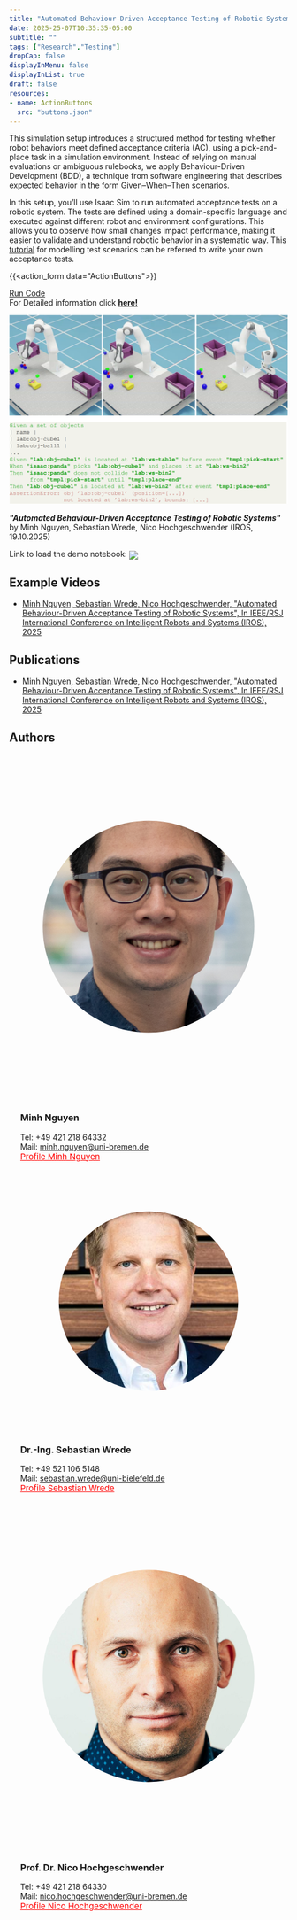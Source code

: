 ```yaml
---
title: "Automated Behaviour-Driven Acceptance Testing of Robotic Systems"
date: 2025-25-07T10:35:35-05:00
subtitle: ""
tags: ["Research","Testing"]
dropCap: false
displayInMenu: false
displayInList: true
draft: false
resources:
- name: ActionButtons
  src: "buttons.json"
---
```


This simulation setup introduces a structured method for testing whether robot behaviors meet defined acceptance criteria (AC), using a pick-and-place task in a simulation environment. Instead of relying on manual evaluations or ambiguous rulebooks, we apply Behaviour-Driven Development (BDD), a technique from software engineering that describes expected behavior in the form Given–When–Then scenarios.

In this setup, you’ll use Isaac Sim to run automated acceptance tests on a robotic system. The tests are defined using a domain-specific language and executed against different robot and environment configurations. This allows you to observe how small changes impact performance, making it easier to validate and understand robotic behavior in a systematic way. This [tutorial](https://secorolab.github.io./bdd-dsl/) for modelling test scenarios can be referred to write your own acceptance tests.

<!-- To begin, load the pick-and-place application in Isaac Sim, select a test scenario, and run the simulation to evaluate the system’s compliance with its acceptance criteria. -->


<!-- <param class="hidde-after-preview">
{{<action_form data="ActionButtons">}} -->

<!-- {{<action_forms_dynamics data="ActionButtons">}}

<div class="hidde-after-preview">
  For Detailed information click
  <a class="btn btn-success" target="_blank" href="acceptance-tests-using-behavior-driven-development-secoro"><b>here!</b></a>
</div> -->
{{<action_form data="ActionButtons">}}

<div class="hidde-after-preview">
<a class="btn btn-primary" target="_blank" href="https://binder.secoro.intel4coro.de/v2/gh/secorolab/bdd-virtual-research-building/HEAD?urlpath=lab/tree/notebooks/isaac-sim.ipynb">Run Code</a>
</div>

<div class="hidde-after-preview">
  For Detailed information click
  <a class="btn btn-success" target="_blank" href="acceptance-testing-secoro"><b>here!</b></a>
</div>


<!--more-->

<p align="center">
  <img src="img/bdd-testing-pjt-img.png" width="800" alt="bdd_testing"/><br>
</p>

***"Automated Behaviour-Driven Acceptance Testing of Robotic Systems"*** by Minh Nguyen, Sebastian Wrede, Nico Hochgeschwender (IROS, 19.10.2025)


<!-- Interactive Actions and/or Examples
---

{{<action_form data="ActionButtons">}} -->

Link to load the demo notebook: <a href="https://binder.secoro.intel4coro.de/v2/gh/secorolab/bdd-virtual-research-building/HEAD?urlpath=lab/tree/notebooks/isaac-sim.ipynb">
  <img src="https://binder.secoro.intel4coro.de/badge_logo.svg" style="display:inline; vertical-align:middle; margin:0;">
</a>

Example Videos
---

- [Minh Nguyen, Sebastian Wrede, Nico Hochgeschwender, "Automated Behaviour-Driven Acceptance Testing of Robotic Systems", In IEEE/RSJ International Conference on Intelligent Robots and Systems (IROS), 2025](https://secorolab.github.io/nguyen2025iros/)


Publications
---

- [Minh Nguyen, Sebastian Wrede, Nico Hochgeschwender, "Automated Behaviour-Driven Acceptance Testing of Robotic Systems", In IEEE/RSJ International Conference on Intelligent Robots and Systems (IROS), 2025](https://arxiv.org/pdf/2507.05125)


Authors
---
<div class="main-well-flex-container" style="margin:20px;align-items: center;">

  <div style="flex:30%;">
      <img src="img/minh.jpg" style="clip-path: circle(35%);">
  </div>

  <div style="flex:70%;">
       <h3> Minh Nguyen</h3>
    Tel:  +49 421 218 64332 <br>
    Mail:     <a href="mailto:minh.nguyen@uni-bremen.de">minh.nguyen@uni-bremen.de</a> <br>
      <a style="color:red" href="https://www.uni-bremen.de/software-engineering-for-cognitive-robots-and-systems/team/scientific-staff">
      <span style="font-size: 15px;">Profile Minh Nguyen</span>
    </a>
  </div>
</div>


<div class="main-well-flex-container" style="margin:20px;align-items: center;">

  <div style="flex:30%;">
      <img src="img/wrede.jpg" style="clip-path: circle(35%);">
  </div>

  <div style="flex:70%;">
       <h3> Dr.-Ing. Sebastian Wrede</h3>
    Tel:  +49 521 106 5148   <br>
    Mail:     <a href="mailto:sebastian.wrede@uni-bielefeld.de">sebastian.wrede@uni-bielefeld.de</a> <br>
      <a style="color:red" href="https://ekvv.uni-bielefeld.de/pers_publ/publ/PersonDetail.jsp?personId=76091">
      <span style="font-size: 15px;">Profile Sebastian Wrede</span>
    </a>
  </div>
</div>


<div class="main-well-flex-container" style="margin:20px;align-items: center;">

  <div style="flex:30%;">
      <img src="img/nico.jpg" style="clip-path: circle(35%);">
  </div>

  <div style="flex:70%;">
       <h3> Prof. Dr. Nico Hochgeschwender</h3>
    Tel:  +49 421 218 64330 <br>
    Mail:     <a href="mailto:nico.hochgeschwender@uni-bremen.de>">nico.hochgeschwender@uni-bremen.de</a> <br>
      <a style="color:red" href="https://www.uni-bremen.de/software-engineering-for-cognitive-robots-and-systems/team/prof-dr-hochgeschwender">
      <span style="font-size: 15px;">Profile Nico Hochgeschwender</span>
    </a>
  </div>
</div>
